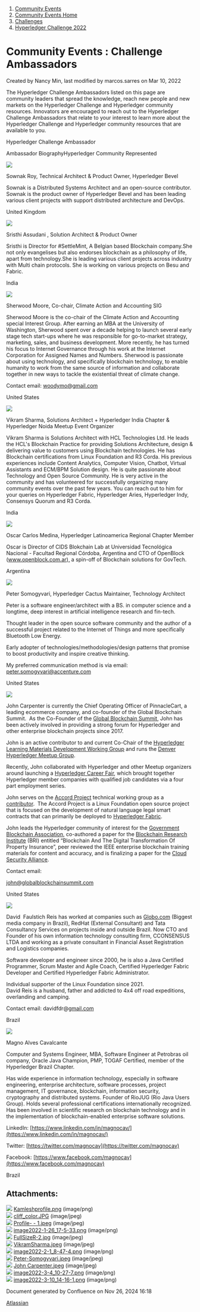 1. [Community Events](index.html)
2. [Community Events Home](Community-Events-Home_21790731.html)
3. [Challenges](Challenges_21792347.html)
4. [Hyperledger Challenge 2022](Hyperledger-Challenge-2022_21792351.html)

# Community Events : Challenge Ambassadors

Created by Nancy Min, last modified by marcos.sarres on Mar 10, 2022

The Hyperledger Challenge Ambassadors listed on this page are community leaders that spread the knowledge, reach new people and new markets on the Hyperledger Challenge and Hyperledger community resources. Innovators are encouraged to reach out to the Hyperledger Challenge Ambassadors that relate to your interest to learn more about the Hyperledger Challenge and Hyperledger community resources that are available to you.

Hyperledger Challenge Ambassador

Ambassador BiographyHyperledger Community Represented

![](attachments/21792409/21792480.jpeg?height=250)

Sownak Roy, Technical Architect &amp; Product Owner, Hyperledger Bevel

Sownak is a Distributed Systems Architect and an open-source contributor. Sownak is the product owner of Hyperledger Bevel and has been leading various client projects with support distributed architecture and DevOps.

United Kingdom

![](attachments/21792409/21792515.png?height=250)

Sristhi Assudani , Solution Architect &amp; Product Owner

Sristhi is Director for #SettleMint, A Belgian based Blockchain company.She not only evangelises but also endorses blockchain as a philosophy of life, apart from technology.She is leading various client projects across industry with Multi chain protocols. She is working on various projects on Besu and Fabric. 

India 

![](attachments/21792409/21792522.jpg?height=250)

Sherwood Moore, Co-chair, Climate Action and Accounting SIG

Sherwood Moore is the co-chair of the Climate Action and Accounting special Interest Group. After earning an MBA at the University of Washington, Sherwood spent over a decade helping to launch several early stage tech start-ups where he was responsible for go-to-market strategy, marketing, sales, and business development. More recently, he has turned his focus to Internet Governance through his work at the Internet Corporation for Assigned Names and Numbers. Sherwood is passionate about using technology, and specifically blockchain technology, to enable humanity to work from the same source of information and collaborate together in new ways to tackle the existential threat of climate change. 

Contact email: woodymo@gmail.com

United States

![](attachments/21792409/21792527.jpeg?height=250)

Vikram Sharma, Solutions Architect + Hyperledger India Chapter &amp; Hyperledger Noida Meetup Event Organizer

Vikram Sharma is Solutions Architect with HCL Technologies Ltd. He leads the HCL's Blockchain Practice for providing Solutions Architecture, design &amp; delivering value to customers using Blockchain technologies. He has Blockchain certifications from Linux Foundation and R3 Corda. His previous experiences include Content Analytics, Computer Vision, Chatbot, Virtual Assistants and ECM/BPM Solution design. He is quite passionate about Technology and Open Source Community. He is very active in the community and has volunteered for successfully organizing many community events over the past few years. You can reach out to him for your queries on Hyperledger Fabric, Hyperledger Aries, Hyperledger Indy, Consensys Quorum and R3 Corda.

India

![](attachments/21792409/21792538.png?height=250)

Oscar Carlos Medina, Hyperledger Latinoamerica Regional Chapter Member

Oscar is Director of CIDS Blokchain Lab at Universidad Tecnológica Nacional - Facultad Regional Córdoba, Argentina and CTO of OpenBlock ([www.openblock.com.ar),](http://www.openblock.com.ar) a spin-off of Blockchain solutions for GovTech.

Argentina

![](attachments/21792409/21792544.jpeg?height=250)

Peter Somogyvari, Hyperledger Cactus Maintainer, Technology Architect

Peter is a software engineer/architect with a BS. in computer science and a longtime, deep interest in artificial intelligence research and fin-tech.

Thought leader in the open source software community and the author of a successful project related to the Internet of Things and more specifically Bluetooth Low Energy.

Early adopter of technologies/methodologies/design patterns that promise to boost productivity and inspire creative thinking.

My preferred communication method is via email: peter.somogyvari@accenture.com

United States

![](attachments/21792409/21792676.jpeg?height=200)

John Carpenter is currently the Chief Operating Officer of PinnacleCart, a leading ecommerce company, and co-founder of the Global Blockchain Summit.  As the Co-Founder of the [Global Blockchain Summit](https://globalblockchainsummit.com/), John has been actively involved in providing a strong forum for Hyperledger and other enterprise blockchain projects since 2017.

John is an active contributor to and current Co-Chair of the [Hyperledger Learning Materials Development Working Group](https://lf-hyperledger.atlassian.net/wiki/display/LMDWG/Learning+Materials+Development+Working+Group) and runs the [Denver Hyperledger Meetup Group](https://www.meetup.com/Hyperledger-Denver/events/280362573).

Recently, John collaborated with Hyperledger and other Meetup organizers around launching a [Hyperledger Career Fair](https://www.meetup.com/Hyperledger-Denver/events/280194553/), which brought together Hyperledger member companies with qualified job candidates via a four part employment series.

John serves on the [Accord Project](https://accordproject.org/) technical working group as a [contributor](https://templates.accordproject.org/supply-agreement-loc@0.1.0.html).  The Accord Project is a Linux Foundation open source project that is focused on the development of natural language legal smart contracts that can primarily be deployed to [Hyperledger Fabric](https://www.hyperledger.org/use/fabric).

John leads the Hyperledger community of interest for the [Government Blockchain Association](https://www.gbaglobal.org/), co-authored a paper for the [Blockchain Research Institute](https://www.blockchainresearchinstitute.org/) (BRI) entitled “Blockchain And The Digital Transformation Of Property Insurance”, peer reviewed the IEEE enterprise blockchain training materials for content and accuracy, and is finalizing a paper for the [Cloud Security Alliance](https://cloudsecurityalliance.org/).

Contact email: 

john@globalblockchainsummit.com

United States

![](attachments/21792409/21792905.png?height=250)

David  Faulstich Reis has worked at companies such as [Globo.com](http://Globo.com) (Biggest media company in Brazil), RedHat (External Consultant) and Tata Consultancy Services on projects inside and outside Brazil. Now CTO and Founder of his own information technology consulting firm, CCONSENSUS LTDA and working as a private consultant in Financial Asset Registration and Logistics companies.

Software developer and engineer since 2000, he is also a Java Certified Programmer, Scrum Master and Agile Coach, Certified Hyperledger Fabric Developer and Certified Hyperledger Fabric Administrator.

Individual supporter of the Linux Foundation since 2021.  
David Reis is a husband, father and addicted to 4x4 off road expeditions, overlanding and camping.

Contact email: davidfdr@[gmail.com](http://gmail.com)

Brazil

![](attachments/21792409/21792948.png?height=250)

Magno Alves Cavalcante

Computer and Systems Engineer, MBA, Software Engineer at Petrobras oil company, Oracle Java Champion, PMP, TOGAF Certified, member of the Hyperledger Brazil Chapter.

Has wide experience in information technology, especially in software engineering, enterprise architecture, software processes, project management, IT governance, blockchain, information security, cryptography and distributed systems. Founder of RioJUG (Rio Java Users Group). Holds several professional certifications internationally recognized. Has been involved in scientific research on blockchain technology and in the implementation of blockchain-enabled enterprise software solutions.

LinkedIn: [https://www.linkedin.com/in/magnocav/](https://www.linkedin.com/in/magnocav/)

Twitter: [https://twitter.com/magnocav](https://twitter.com/magnocav)

Facebook: [https://www.facebook.com/magnocav](https://www.facebook.com/magnocav)

Brazil

## Attachments:

![](images/icons/bullet_blue.gif) [Kamleshprofile.png](attachments/21792409/21792429.png) (image/png)  
![](images/icons/bullet_blue.gif) [cliff\_color.JPG](attachments/21792409/21792454.jpg) (image/jpeg)  
![](images/icons/bullet_blue.gif) [Profile- - 1.jpeg](attachments/21792409/21792480.jpeg) (image/jpeg)  
![](images/icons/bullet_blue.gif) [image2022-1-26\_17-5-33.png](attachments/21792409/21792515.png) (image/png)  
![](images/icons/bullet_blue.gif) [FullSizeR-2.jpg](attachments/21792409/21792522.jpg) (image/jpeg)  
![](images/icons/bullet_blue.gif) [VikramSharma.jpeg](attachments/21792409/21792527.jpeg) (image/jpeg)  
![](images/icons/bullet_blue.gif) [image2022-2-1\_8-47-4.png](attachments/21792409/21792538.png) (image/png)  
![](images/icons/bullet_blue.gif) [Peter-Somogyvari.jpeg](attachments/21792409/21792544.jpeg) (image/jpeg)  
![](images/icons/bullet_blue.gif) [John Carpenter.jpeg](attachments/21792409/21792676.jpeg) (image/jpeg)  
![](images/icons/bullet_blue.gif) [image2022-3-4\_10-27-7.png](attachments/21792409/21792905.png) (image/png)  
![](images/icons/bullet_blue.gif) [image2022-3-10\_14-16-1.png](attachments/21792409/21792948.png) (image/png)

Document generated by Confluence on Nov 26, 2024 16:18

[Atlassian](http://www.atlassian.com/)
